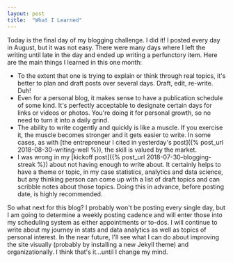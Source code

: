```yaml
---
layout: post
title:  "What I Learned"
---
```

Today is the final day of my blogging challenge. I did it! I posted every day in August, but it was not easy.  There were many days where I left the writing until late in the day and ended up writing a perfunctory item. Here are the main things I learned in this one month:

- To the extent that one is trying to explain or think through real topics, it's better to plan and draft posts over several days. Draft, edit, re-write. Duh!
- Even for a personal blog, it makes sense to have a publication schedule of some kind. It's perfectly acceptable to designate certain days for links or videos or photos. You're doing it for personal growth, so no need to turn it into a daily grind.
- The ability to write cogently and quickly is like a muscle. If you exercise it, the muscle becomes stronger and it gets easier to write. In some cases, as with [the entrepreneur I cited in yesterday's post]({% post_url 2018-08-30-writing-well %}), the skill is valued by the market.
- I was wrong in my [kickoff post]({% post_url 2018-07-30-blogging-streak %}) about not having enough to write about. It certainly helps to have a theme or topic, in my case statistics, analytics and data science, but any thinking person can come up with a list of draft topics and can scribble notes about those topics. Doing this in advance, before posting date, is highly recommended.

So what next for this blog?  I probably won't be posting every single day, but I am going to determine a weekly posting cadence and will enter those into my scheduling system as either appointments or to-dos. I will continue to write about my journey in stats and data analytics as well as topics of personal interest.  In the near future, I'll see what I can do about improving the site visually (probably by installing a new Jekyll theme) and organizationally. I think that's it...until I change my mind.
